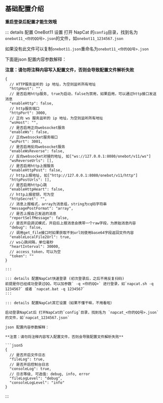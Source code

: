 ## 基础配置介绍

**重启登录后配置才能生效哦**

::: details 配置 OneBot11 设置
打开 NapCat 的`config`目录，找到名为 `onebot11_<你的QQ号>.json`的文件，如`onebot11_1234567.json`

如果没有此文件可以复制`onebot11.json`重命名为`onebot11_<你的QQ号>.json`

下面是json 配置内容参数解释：

**注意：请勿将注释内容写入配置文件，否则会导致配置文件解析失败**

```json5
{
  // HTTP服务监听的 ip 地址，为空则监听所有地址
  "httpHost": "",
  // 是否启用http服务, true为启动，false为禁用，如果启用，可以通过http接口发送消息
  "enableHttp": false,
  // http服务端口
  "httpPort": 3000,
  // 正向 ws 服务监听的 ip 地址，为空则监听所有地址
  "wsHost": "",
  // 是否启用正向websocket服务
  "enableWs": false,
  // 正向websocket服务端口
  "wsPort": 3001,
  // 是否启用反向websocket服务
  "enableWsReverse": false,
  // 反向websocket对接的地址, 如["ws://127.0.0.1:8080/onebot/v11/ws"]
  "wsReverseUrls": [],
  // 是否启用http上报服务
  "enableHttpPost": false,
  // http上报地址, 如["http://127.0.0.1:8080/onebot/v11/http"]
  "httpPostUrls": [],
  // 是否启用http心跳
  "enableHttpHeart": false,
  // http上报密钥，可为空
  "httpSecret": "",
  // 消息上报格式，array为消息组，string为cq码字符串
  "messagePostFormat": "array",
  // 是否上报自己发送的消息
  "reportSelfMessage": false,
  // 是否开启调试模式，开启后上报消息会携带一个raw字段，为原始消息内容
  "debug": false,
  // 调用get_file接口时如果获取不到url则使用base64字段返回文件内容
  "enableLocalFile2Url": true,
  // ws心跳间隔，单位毫秒
  "heartInterval": 30000,
  // access_token，可以为空
  "token": ""
}

```
```
:::

::: details 配置NapCat快速登录 (初次登录后，之后不用反复扫码)
前提是你已经成功登录过QQ，可以加参数` -q <你的QQ>` 进行登录，如`napcat.sh -q 1234567` 或者 `napcat.bat -q 1234567`
:::

::: details 配置NapCat其它设置（如果不懂干嘛，不用看啦）

启动登录NapCat后 打开NapCat的`config`目录，找到名为 `napcat_<你的QQ号>.json`的文件，如`napcat_1234567.json`

json 配置内容参数解释：

**注意：请勿将注释内容写入配置文件，否则会导致配置文件解析失败**

```json5
{
  // 是否开启文件日志
  "fileLog": true,
  // 是否开启控制台日志
  "consoleLog": true,
  // 日志等级, 可选值: debug, info, error
  "fileLogLevel": "debug",
  "consoleLogLevel": "info"
}
```
:::